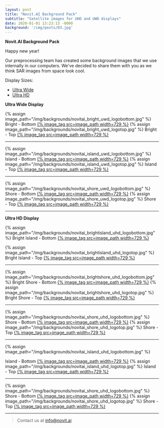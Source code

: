 ```yaml
---
layout: post
title: "Novit.AI Background Pack"
subtitle: "Satellite images for UHD and UWD displays"
date: 2020-01-01 13:23:13 -0000
background: '/img/posts/03.jpg'
---
```


**Novit.AI Background Pack**

<style type="text/css">
.postimg {
	width: 729px;
}
</style>

Happy new year!

Our preprocessing team has created some background images that we use internally in our computers. We've decided to share them with you as we think SAR images from space look cool.

Display Sizes:
- <a href="#uwd">Ultra Wide</a>
- <a href="#uhd">Ultra HD</a>

<a name="uwd" style="top:-90px; position: relative;"></a>
**Ultra Wide Display**

{% assign image_path="/img/backgrounds/novitai_bright_uwd_logobottom.jpg" %}
Bright - Bottom
<a href="{{ image_path }}" download>{% image_tag src=image_path width=729 %}</a>
{% assign image_path="/img/backgrounds/novitai_bright_uwd_logotop.jpg" %}
Bright - Top
<a href="{{ image_path }}" download>{% image_tag src=image_path width=729 %}</a>
<hr />
{% assign image_path="/img/backgrounds/novitai_island_uwd_logobottom.jpg" %}
Island - Bottom
<a href="{{ image_path }}" download>{% image_tag src=image_path width=729 %}</a>
{% assign image_path="/img/backgrounds/novitai_island_uwd_logotop.jpg" %}
Island - Top
<a href="{{ image_path }}" download>{% image_tag src=image_path width=729 %}</a>
<hr />
{% assign image_path="/img/backgrounds/novitai_shore_uwd_logobottom.jpg" %}
Shore - Bottom
<a href="{{ image_path }}" download>{% image_tag src=image_path width=729 %}</a>
{% assign image_path="/img/backgrounds/novitai_shore_uwd_logotop.jpg" %}
Shore - Top
<a href="{{ image_path }}" download>{% image_tag src=image_path width=729 %}</a>
<hr />

<a name="uhd" style="top:-90px; position: relative;"></a>
**Ultra HD Display**

{% assign image_path="/img/backgrounds/novitai_brightisland_uhd_logobottom.jpg" %}
Bright Island - Bottom
<a href="{{ image_path }}" download>{% image_tag src=image_path width=729 %}</a>

{% assign image_path="/img/backgrounds/novitai_brightisland_uhd_logotop.jpg" %}
Bright Island - Top
<a href="{{ image_path }}" download>{% image_tag src=image_path width=729 %}</a>
<hr />

{% assign image_path="/img/backgrounds/novitai_brightshore_uhd_logobottom.jpg" %}
Bright Shore - Bottom
<a href="{{ image_path }}" download>{% image_tag src=image_path width=729 %}</a>
{% assign image_path="/img/backgrounds/novitai_brightshore_uhd_logotop.jpg" %}
Bright Shore - Top
<a href="{{ image_path }}" download>{% image_tag src=image_path width=729 %}</a>
<hr />

{% assign image_path="/img/backgrounds/novitai_shore_uhd_logobottom.jpg" %}
Shore - Bottom
<a href="{{ image_path }}" download>{% image_tag src=image_path width=729 %}</a>
{% assign image_path="/img/backgrounds/novitai_shore_uhd_logotop.jpg" %}
Shore - Top
<a href="{{ image_path }}" download>{% image_tag src=image_path width=729 %}</a>
<hr />

{% assign image_path="/img/backgrounds/novitai_island_uhd_logobottom.jpg" %}

Island - Bottom
<a href="{{ image_path }}" download>
{% image_tag src=image_path width=729 %}</a>
{% assign image_path="/img/backgrounds/novitai_island_uhd_logotop.jpg" %}
Island - Top
<a href="{{ image_path }}" download>{% image_tag src=image_path width=729 %}</a>
<hr />

{% assign image_path="/img/backgrounds/novitai_shore_uhd_logobottom.jpg" %}
Shore - Bottom
<a href="{{ image_path }}" download>{% image_tag src=image_path width=729 %}</a>
{% assign image_path="/img/backgrounds/novitai_shore_uhd_logotop.jpg" %}
Shore - Top
<a href="{{ image_path }}" download>{% image_tag src=image_path width=729 %}</a>
<hr />

> Contact us at [info@novit.ai][1]


[1]: mailto:info@novit.ai


<script type="text/javascript">
(function() {
  var links = document.getElementsByTagName('a');
  for (var i = 0; i < links.length; i++) {
    if (/^(https?:)?\/\//.test(links[i].getAttribute('href'))) {
      links[i].target = '_blank';
    }
  }
})();
</script>
